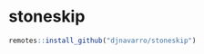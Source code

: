 
<!-- README.md is generated from README.Rmd. Please edit that file -->

# stoneskip

<!-- badges: start -->

<!-- badges: end -->

``` r
remotes::install_github("djnavarro/stoneskip")
```

